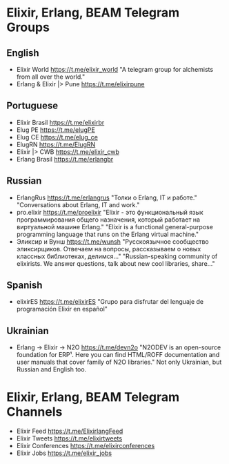 # Elixir, Erlang, BEAM Telegram Groups

## English

- Elixir World https://t.me/elixir_world "A telegram group for alchemists from all over the world."
- Erlang & Elixir |> Pune https://t.me/elixirpune  


## Portuguese

- Elixir Brasil https://t.me/elixirbr
- Elug PE https://t.me/elugPE
- Elug CE https://t.me/elug_ce
- ElugRN https://t.me/ElugRN
- Elixir |> CWB https://t.me/elixir_cwb
- Erlang Brasil https://t.me/erlangbr

## Russian

- ErlangRus https://t.me/erlangrus  "Толки о Erlang, IT и работе." "Conversations about Erlang, IT and work."
- pro.elixir https://t.me/proelixir  "Elixir - это функциональный язык программирования общего назначения, который работает на виртуальной машине Erlang." "Elixir is a functional general-purpose programming language that runs on the Erlang virtual machine."
- Эликсир и Вунш https://t.me/wunsh "Русскоязычное сообщество эликсирщиков. Отвечаем на вопросы, рассказываем о новых классных библиотеках, делимся..." "Russian-speaking community of elixirists. We answer questions, talk about new cool libraries, share..."

## Spanish 

- elixirES https://t.me/elixirES "Grupo para disfrutar del lenguaje de programación Elixir en español"

## Ukrainian 


- Erlang → Elixir → N2O  https://t.me/devn2o  "N2ODEV is an open-source foundation for ERP¹. Here you can find HTML/ROFF documentation and user manuals that cover family of N2O libraries." Not only Ukrainian, but Russian and English too.


# Elixir, Erlang, BEAM Telegram Channels

- Elixir Feed https://t.me/ElixirlangFeed
- Elixir Tweets https://t.me/elixirtweets
- Elixir Conferences https://t.me/elixirconferences
- Elixir Jobs https://t.me/elixir_jobs

